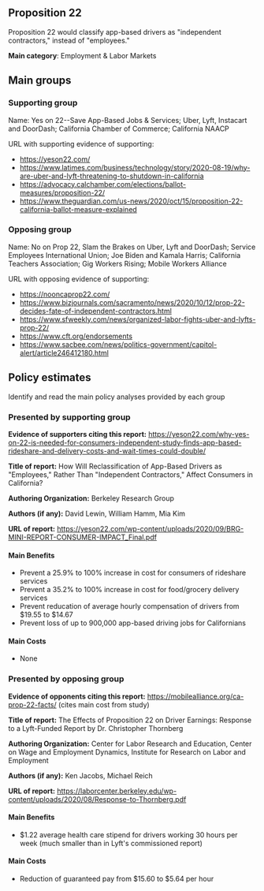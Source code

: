 ## Proposition 22

Proposition 22 would classify app-based drivers as "independent contractors," instead of "employees."

**Main category**: Employment & Labor Markets


## Main groups  

### Supporting group
Name: Yes on 22--Save App-Based Jobs & Services; Uber, Lyft, Instacart and DoorDash; California Chamber of Commerce; California NAACP

URL with supporting evidence of supporting:  
- https://yeson22.com/  
- https://www.latimes.com/business/technology/story/2020-08-19/why-are-uber-and-lyft-threatening-to-shutdown-in-california  
- https://advocacy.calchamber.com/elections/ballot-measures/proposition-22/  
- https://www.theguardian.com/us-news/2020/oct/15/proposition-22-california-ballot-measure-explained  

### Opposing group
Name: No on Prop 22, Slam the Brakes on Uber, Lyft and DoorDash; Service Employees International Union; Joe Biden and Kamala Harris; California Teachers Association; Gig Workers Rising; Mobile Workers Alliance

URL with opposing evidence of supporting:  
- https://nooncaprop22.com/  
- https://www.bizjournals.com/sacramento/news/2020/10/12/prop-22-decides-fate-of-independent-contractors.html  
- https://www.sfweekly.com/news/organized-labor-fights-uber-and-lyfts-prop-22/  
- https://www.cft.org/endorsements  
- https://www.sacbee.com/news/politics-government/capitol-alert/article246412180.html  

## Policy estimates
Identify and read the main policy analyses provided by each group

### Presented by supporting group
**Evidence of supporters citing this report:** https://yeson22.com/why-yes-on-22-is-needed-for-consumers-independent-study-finds-app-based-rideshare-and-delivery-costs-and-wait-times-could-double/

**Title of report:** How Will Reclassification of App-Based Drivers as "Employees," Rather Than "Independent Contractors," Affect Consumers in California?

**Authoring Organization:** Berkeley Research Group

**Authors (if any):** David Lewin, William Hamm, Mia Kim

**URL of report:** https://yeson22.com/wp-content/uploads/2020/09/BRG-MINI-REPORT-CONSUMER-IMPACT_Final.pdf

#### Main Benefits
- Prevent a 25.9% to 100% increase in cost for consumers of rideshare services
- Prevent a 35.2% to 100% increase in cost for food/grocery delivery services
- Prevent reducation of average hourly compensation of drivers  from $19.55 to $14.67
- Prevent loss of up to 900,000 app-based driving jobs for Californians

#### Main Costs
- None


### Presented by opposing group
**Evidence of opponents citing this report:** https://mobilealliance.org/ca-prop-22-facts/ (cites main cost from study)

**Title of report:** The Effects of Proposition 22 on Driver Earnings: Response to a Lyft-Funded Report by Dr. Christopher Thornberg

**Authoring Organization:** Center for Labor Research and Education, Center on Wage and Employment Dynamics, Institute for Research on Labor and Employment

**Authors (if any):** Ken Jacobs, Michael Reich

**URL of report:** https://laborcenter.berkeley.edu/wp-content/uploads/2020/08/Response-to-Thornberg.pdf

#### Main Benefits
- $1.22 average health care stipend for drivers working 30 hours per week (much smaller than in Lyft's commissioned report)

#### Main Costs
- Reduction of guaranteed pay from $15.60 to $5.64 per hour



<!-- Later
## Perceptions of credibility  
### Of own policy estimates
#### Supporters  
#### Opponents
### Of policy estimates from the other side
#### Supporters  
#### Opponents
-->
